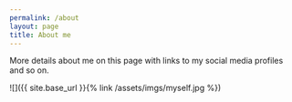 ```yaml
---
permalink: /about
layout: page
title: About me
---
```


More details about me on this page with links to my social media profiles and so on.

![]({{ site.base_url }}{% link /assets/imgs/myself.jpg %})